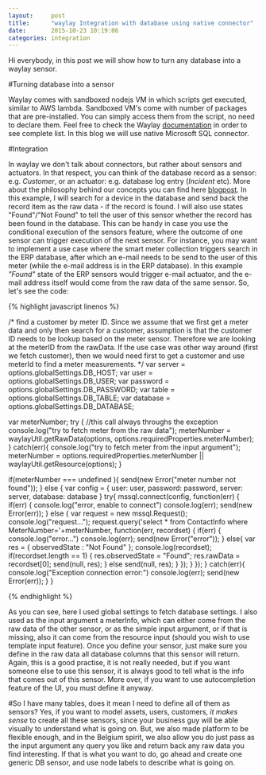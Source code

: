 ```yaml
---
layout:     post
title:      "waylay Integration with database using native connector"
date:       2015-10-23 10:19:06
categories: integration
---
```

Hi everybody, in this post we will show how to turn any database into a waylay sensor.

#Turning database into a sensor

Waylay comes with sandboxed nodejs VM in which scripts get executed, similar to AWS lambda. Sandboxed VM's come with number of packages that are pre-installed. 
You can simply access them from the script, no need to declare them. Feel free to check the Waylay [documentation][waylaydocs] in order to see complete list.
In this blog we will use native Microsoft SQL connector.

#Integration

In waylay we don't talk about connectors, but rather about sensors and actuators. In that respect, you can think of the database record as a sensor: e.g. 
_Customer_, or an actuator: e.g. database log entry (_Incident_ etc). More about the philosophy behind our concepts you can find here [blogpost][blog].
In this example, I will search for a device in the database and send back the record item as the raw data - if the record is found. I will also
use states "Found"/"Not Found" to tell the user of this sensor whether the record has been found in the database. This can be handy in case 
you use the conditional execution of the sensors feature, where the outcome of one sensor can trigger execution of the next sensor. For instance, you may want 
to implement a use case where the smart meter collection triggers search in the ERP database, after which an e-mail needs to be send to the user of this meter 
(while the e-mail address is in the ERP database). In this example _"Found"_ state of the ERP sensors would trigger e-mail actuator, and the e-mail address itself 
would come from the raw data of the same sensor. So, let's see the code:

{% highlight javascript linenos %}

/*
 find a customer by meter ID. Since we assume that we first get a meter data and only then search for a customer, assumption is that the
 customer ID needs to be lookup based on the meter sensor. Therefore we are looking at the meterID from the rawData. If the use case was other way around 
 (first we fetch customer), then we would need first to get a customer and use meterId to find a meter measurements.
*/
var server = options.globalSettings.DB_HOST;
var user = options.globalSettings.DB_USER;
var password = options.globalSettings.DB_PASSWORD;
var table = options.globalSettings.DB_TABLE;
var database = options.globalSettings.DB_DATABASE;


var meterNumber;
try {
    //this call always throughs the exception
    console.log("try to fetch meter from the raw data");
    meterNumber = waylayUtil.getRawData(options, options.requiredProperties.meterNumber);
} catch(err){
    console.log("try to fetch meter from the input argument");
    meterNumber = options.requiredProperties.meterNumber || waylayUtil.getResource(options);
}

if(meterNumber === undefined ){
    send(new Error("meter number not found"));
} else {
        var config = {
        user: user,
        password: password,
        server: server,
        database: database
    }
    try{
        mssql.connect(config, function(err) {
            if(err) {
                console.log("error, enable to connect")
                console.log(err);
                 send(new Error(err));
            } else {
                var request = new mssql.Request();
                console.log("request...");
                request.query('select * from ContactInfo where MeterNumber='+meterNumber, function(err, recordset) {
                if(err) {
                    console.log("error...")
                    console.log(err);
                    send(new Error("error"));
                } else{
                        var res = {
                            observedState : "Not Found"
                        };
                        console.log(recordset);
                        if(recordset.length == 1) {
                            res.observedState = "Found";
                            res.rawData = recordset[0];
                            send(null, res);
                        } else
                            send(null, res);
                    }
                });
            }
        });
    }
    catch(err){
        console.log("Exception connection error:")
        console.log(err);
        send(new Error(err));
    }
}

{% endhighlight %}

As you can see, here I used global settings to fetch database settings. I also used as the input argument a meterInfo, which can either come from the raw data of the other sensor, or as the simple input argument, or if that is missing, also it can come from the resource input (should you wish to use template input feature). 
Once you define your sensor, just make sure you define in the raw data all database columns that this sensor will return. Again, this is a good practise, it is not really needed, but if you want someone else to use this sensor, it is always good to tell what is the info that comes out of this sensor. More over, if you want to use autocompletion feature of the UI, you must define it anyway.

#So I have many tables, does it mean I need to define all of them as sensors?
Yes, if you want to model assets, users, customers, _it makes sense_ to create all these sensors, since your business guy will be able visually to understand what is going on. But, we also made platform to be flexible enough, and in the Belgium spirit, we also allow you do just pass as the input argument any query you like and return back any raw data you find interesting. If that is what you want to do, go ahead and create one generic DB sensor, and use node labels to describe what is going on.


[waylaydocs]:     http://docs.waylay.io/Plugin-API.html
[blog]: http://www.waylay.io/waylay-engine-rules-engine-rule/


